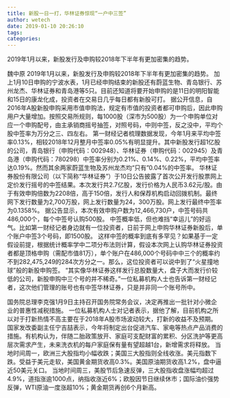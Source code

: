 ```yaml
---
title: 新股一日一打，华林证券惊现“一户中三签”
author: wetech
date: 2019-01-10 20:26:10
tags: 
categories: 
---
```

2019年1月以来，新股发行及申购较2018年下半年有更加密集的趋势。
<!-- more -->
魏中原
2019年1月以来，新股发行及申购较2018年下半年有更加密集的趋势。
加上1月10日申购的宁波水表，1月已经申购结束的新股还有蔚蓝生物、青岛银行、苏州龙杰、华林证券和青岛港等5只。目前还知道将要开始申购的是11日的明阳智能和15日的康龙化成，投资者在交易日几乎每日都有新股可打。
据公开信息，自2016年A股新股申购采用市值申购法，规定有市值的投资者都可申购后，因此申购用户大量增加。按照交易所规则，每1000股（深市为500股）为一个申购单位对应一个申购配号，由主承销商摇号抽签，对照号码，中则中签，反之没中，平均个股中签率为万分之三、四左右。
第一财经记者梳理数据发现，今年1月来平均中签率0.13%，相较2018年12月整月中签率0.05%有明显提升。其中新股发行超1亿股的公司，青岛银行（申购代码：002948）、华林证券（申购代码：002945）及青岛港（申购代码：780298）中签率分别为0.21%、0.14%、0.22%，平均中签率达0.19%。然而其余两家蔚蓝生物及苏州龙杰均“只有”0.04%的中签率。
华林证券股份有限公司（以下简称“华林证券”）于10日公告披露了首次公开发行股票网上定价发行摇号的中签结果。本次发行共2.7亿股，发行价格为人民币3.62元/股。由于有效申购倍数为2208倍，高于150倍，发行人和保荐机构启动回拨机制。最终网下发行数量为2,700万股，网上发行数量为24，300万股。网上发行最终中签率为0.1358%。
据公告显示，本次有效申购户数为12,466,730户，中签号码共486,000个，每个中签号认购500股。
中签概率低，但也难挡“幸运儿”的好运气。比如第一财经记者身边就有一位投资者，日前于网上申购华林证券新股后，单个账户中签3个号码，即1500股。
这样中签的概率到底有多罕见？如果基于一定假设前提，根据统计概率学中二项分布法则计算，假设本次网上认购华林证券投资者都是顶格申购（需配市值81万），单个账户在486,000个号码中中三个的概率约不到282,475,249的284次方分之一。那么，这位投资者可以说中到了“火星撞地球”般的新股申购签。
“其实像华林证券这样发行总股数量大，盘子大而发行价较低的公司，新股申购中三个号的并不稀奇。”一位私募机构人士也告诉第一财经记者，这次他们管理的账号也有中签华林证券，只是并非同一个账号所中。
 
 
国务院总理李克强1月9日主持召开国务院常务会议，决定再推出一批针对小微企业的普惠性减税措施。
一位私募机构人士对记者表示，据他了解，目前机构之所以对于打新热情不高主要在于2018年A股市场波动较大，打新的收益不及预期。
国家发改委副主任宁吉喆表示，今年将制定出台促进汽车、家电等热点产品消费的措施。有机构认为，伴随二胎政策放开、家庭可支配财富的累积、分区洗护等更高层次需求产生，未来洗衣机的每户家庭保有量有望超越1台，新增需求将释放。
当地时间周一，欧洲三大股指均小幅收跌；美国三大股指则全线收涨。美元指数下跌。受益于美元走软，美国黄金期货收高0.3%。美国原油期货收高1.2%，盘中逼近50美元关口。
当地时间周三，美股节后急速反弹，三大股指收盘涨幅均超过4.9%，道指涨逾1000点，纳指收涨近6%；欧股因节日继续休市；国际油价强势反弹，WTI原油一度涨超10%；黄金期货再创6个月新高。
